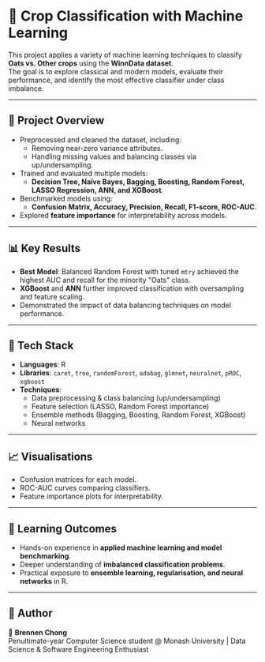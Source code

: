 # 🌾 Crop Classification with Machine Learning

This project applies a variety of machine learning techniques to classify **Oats vs. Other crops** using the **WinnData dataset**.  
The goal is to explore classical and modern models, evaluate their performance, and identify the most effective classifier under class imbalance.

---

## 🚀 Project Overview
- Preprocessed and cleaned the dataset, including:
  - Removing near-zero variance attributes.
  - Handling missing values and balancing classes via up/undersampling.
- Trained and evaluated multiple models:
  - **Decision Tree, Naïve Bayes, Bagging, Boosting, Random Forest, LASSO Regression, ANN, and XGBoost**.
- Benchmarked models using:
  - **Confusion Matrix, Accuracy, Precision, Recall, F1-score, ROC-AUC**.
- Explored **feature importance** for interpretability across models.

---

## 📊 Key Results
- **Best Model**: Balanced Random Forest with tuned `mtry` achieved the highest AUC and recall for the minority "Oats" class.
- **XGBoost** and **ANN** further improved classification with oversampling and feature scaling.
- Demonstrated the impact of data balancing techniques on model performance.

---

## 🧰 Tech Stack
- **Languages**: R  
- **Libraries**: `caret`, `tree`, `randomForest`, `adabag`, `glmnet`, `neuralnet`, `pROC`, `xgboost`  
- **Techniques**:  
  - Data preprocessing & class balancing (up/undersampling)  
  - Feature selection (LASSO, Random Forest importance)  
  - Ensemble methods (Bagging, Boosting, Random Forest, XGBoost)  
  - Neural networks  

---

## 📈 Visualisations
- Confusion matrices for each model.
- ROC-AUC curves comparing classifiers.
- Feature importance plots for interpretability.

---

## 🔑 Learning Outcomes
- Hands-on experience in **applied machine learning and model benchmarking**.
- Deeper understanding of **imbalanced classification problems**.
- Practical exposure to **ensemble learning, regularisation, and neural networks** in R.


---

## 📝 Author
👤 **Brennen Chong**  
Penultimate-year Computer Science student @ Monash University | Data Science & Software Engineering Enthusiast  

